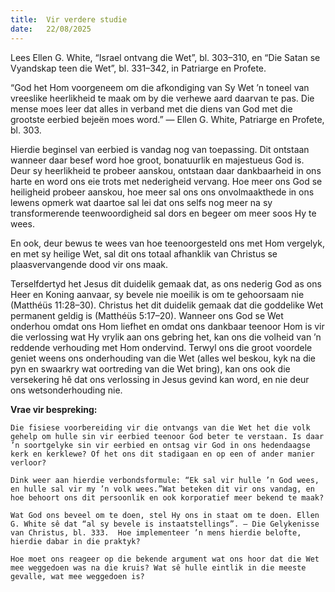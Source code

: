 ```yaml
---
title:  Vir verdere studie
date:   22/08/2025
---
```


Lees Ellen G. White, “Israel ontvang die Wet”, bl. 303–310, en “Die Satan se Vyandskap teen die Wet”, bl. 331–342, in Patriarge en Profete.

“God het Hom voorgeneem om die afkondiging van Sy Wet ’n toneel van vreeslike heerlikheid te maak om by die verhewe aard daarvan te pas. Die mense moes leer dat alles in verband met die diens van God met die grootste eerbied bejeën moes word.” — Ellen G. White, Patriarge en Profete, bl. 303.

Hierdie beginsel van eerbied is vandag nog van toepassing. Dit ontstaan wanneer daar besef word hoe groot, bonatuurlik en majestueus God is. Deur sy heerlikheid te probeer aanskou, ontstaan daar dankbaarheid in ons harte en word ons eie trots met nederigheid vervang. Hoe meer ons God se heiligheid probeer aanskou, hoe meer sal ons ons onvolmaakthede in ons lewens opmerk wat daartoe sal lei dat ons selfs nog meer na sy transformerende teenwoordigheid sal dors en begeer om meer soos Hy te wees.

En ook, deur bewus te wees van hoe teenoorgesteld ons met Hom vergelyk, en met sy heilige Wet, sal dit ons totaal afhanklik van Christus se plaasvervangende dood vir ons maak.

Terselfdertyd het Jesus dit duidelik gemaak dat, as ons nederig God as ons Heer en Koning aanvaar, sy bevele nie moeilik is om te gehoorsaam nie (Matthéüs 11:28–30). Christus het dit duidelik gemaak dat die goddelike Wet permanent geldig is (Matthéüs 5:17–20). Wanneer ons God se Wet onderhou omdat ons Hom liefhet en omdat ons dankbaar teenoor Hom is vir die verlossing wat Hy vrylik aan ons gebring het, kan ons die volheid van ’n reddende verhouding met Hom ondervind. Terwyl ons die groot voordele geniet weens ons onderhouding van die Wet (alles wel beskou, kyk na die pyn en swaarkry wat oortreding van die Wet bring), kan ons ook die versekering hê dat ons verlossing in Jesus gevind kan word, en nie deur ons wetsonderhouding nie.

**Vrae vir bespreking:**

`Die fisiese voorbereiding vir die ontvangs van die Wet het die volk gehelp om hulle sin vir eerbied teenoor God beter te verstaan. Is daar ’n soortgelyke sin vir eerbied en ontsag vir God in ons hedendaagse kerk en kerklewe? Of het ons dit stadigaan en op een of ander manier verloor?`

`Dink weer aan hierdie verbondsformule: “Ek sal vir hulle ’n God wees, en hulle sal vir my ’n volk wees.”Wat beteken dit vir ons vandag, en hoe behoort ons dit persoonlik en ook korporatief meer bekend te maak?`

`Wat God ons beveel om te doen, stel Hy ons in staat om te doen. Ellen G. White sê dat “al sy bevele is instaatstellings”. — Die Gelykenisse van Christus, bl. 333.  Hoe implementeer ’n mens hierdie belofte, hierdie dabar in die praktyk?`

`Hoe moet ons reageer op die bekende argument wat ons hoor dat die Wet mee weggedoen was na die kruis? Wat sê hulle eintlik in die meeste gevalle, wat mee weggedoen is?`